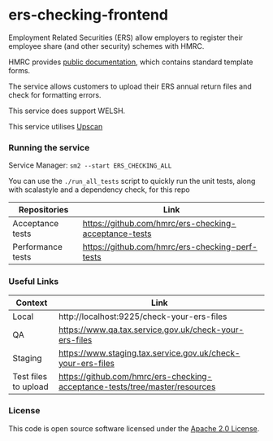 
# ers-checking-frontend
Employment Related Securities (ERS) allow employers to register their employee share (and other security) schemes with HMRC.

HMRC provides [public documentation](https://www.gov.uk/topic/business-tax/employment-related-securities), which contains standard template forms.

The service allows customers to upload their ERS annual return files and check for formatting errors.

This service does support WELSH.

This service utilises [Upscan](https://github.com/hmrc/upscan-initiate)


### Running the service

Service Manager: `sm2 --start ERS_CHECKING_ALL`

You can use the `./run_all_tests` script to quickly run the unit tests, along with scalastyle and a dependency check,  for this repo

| Repositories      | Link                                                  |
|-------------------|-------------------------------------------------------|
| Acceptance tests  | https://github.com/hmrc/ers-checking-acceptance-tests |
| Performance tests | https://github.com/hmrc/ers-checking-perf-tests       |

### Useful Links

| Context              | Link                                                                        |
|----------------------|-----------------------------------------------------------------------------|
| Local                | http://localhost:9225/check-your-ers-files                                  |
| QA                   | https://www.qa.tax.service.gov.uk/check-your-ers-files                      |
| Staging              | https://www.staging.tax.service.gov.uk/check-your-ers-files                 |
| Test files to upload | https://github.com/hmrc/ers-checking-acceptance-tests/tree/master/resources |

### License

This code is open source software licensed under the [Apache 2.0 License]("http://www.apache.org/licenses/LICENSE-2.0.html").
    

